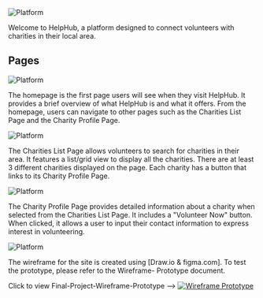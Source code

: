 <img src="https://img.shields.io/badge/Final-Project-white" alt="Platform">

Welcome to HelpHub, a platform designed to connect volunteers with charities in their local area. 

## Pages

<img src="https://img.shields.io/badge/Home-Page-blue" alt="Platform">

The homepage is the first page users will see when they visit HelpHub. It provides a brief overview of what HelpHub is and what it offers. From the homepage, users can navigate to other pages such as the Charities List Page and the Charity Profile Page.

<img src="https://img.shields.io/badge/Charities-List-red" alt="Platform">

The Charities List Page allows volunteers to search for charities in their area. It features a list/grid view to display all the charities. There are at least 3 different charities displayed on the page. Each charity has a button that links to its Charity Profile Page.

<img src="https://img.shields.io/badge/Charity-Profile-darkgreen" alt="Platform">

The Charity Profile Page provides detailed information about a charity when selected from the Charities List Page. It includes a "Volunteer Now" button. When clicked, it allows a user to input their contact information to express interest in volunteering.

<img src="https://img.shields.io/badge/Wire-Frame-lightblue" alt="Platform">

The wireframe for the site is created using [Draw.io & figma.com]. To test the prototype, please refer to the Wireframe- Prototype document.

Click to view Final-Project-Wireframe-Prototype --> [![Wireframe Prototype](https://img.shields.io/badge/Wireframe-Prototype-gold)](https://www.figma.com/file/5dFnjIyI7yYJybjpdleHwv/Final-Project---Wireframe-Prototype?type=design&node-id=4%3A244&mode=design&t=H4LYyV3hIeWBPMFc-1)


 
